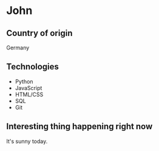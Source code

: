 # John

## Country of origin
Germany

## Technologies
- Python
- JavaScript
- HTML/CSS
- SQL
- Git

## Interesting thing happening right now
It's sunny today.
